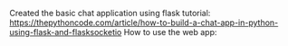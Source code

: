 Created the basic chat application using flask tutorial:  https://thepythoncode.com/article/how-to-build-a-chat-app-in-python-using-flask-and-flasksocketio
How to use the web app: